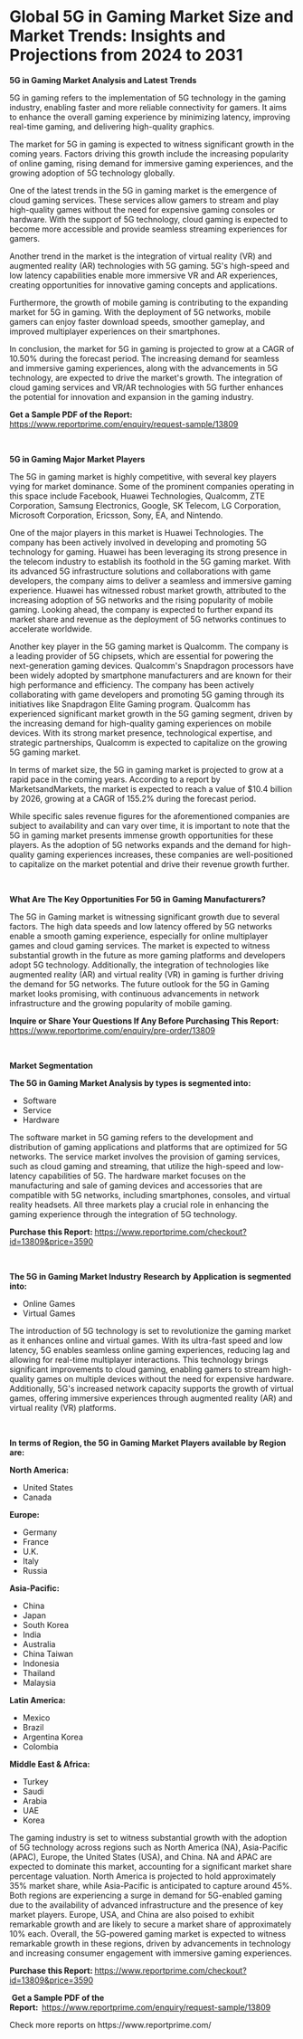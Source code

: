 <p><h1>Global 5G in Gaming Market Size and Market Trends: Insights and Projections from 2024 to 2031</h1></p><p><strong>5G in Gaming Market Analysis and Latest Trends</strong></p>
<p><p>5G in gaming refers to the implementation of 5G technology in the gaming industry, enabling faster and more reliable connectivity for gamers. It aims to enhance the overall gaming experience by minimizing latency, improving real-time gaming, and delivering high-quality graphics.</p><p>The market for 5G in gaming is expected to witness significant growth in the coming years. Factors driving this growth include the increasing popularity of online gaming, rising demand for immersive gaming experiences, and the growing adoption of 5G technology globally.</p><p>One of the latest trends in the 5G in gaming market is the emergence of cloud gaming services. These services allow gamers to stream and play high-quality games without the need for expensive gaming consoles or hardware. With the support of 5G technology, cloud gaming is expected to become more accessible and provide seamless streaming experiences for gamers.</p><p>Another trend in the market is the integration of virtual reality (VR) and augmented reality (AR) technologies with 5G gaming. 5G's high-speed and low latency capabilities enable more immersive VR and AR experiences, creating opportunities for innovative gaming concepts and applications.</p><p>Furthermore, the growth of mobile gaming is contributing to the expanding market for 5G in gaming. With the deployment of 5G networks, mobile gamers can enjoy faster download speeds, smoother gameplay, and improved multiplayer experiences on their smartphones.</p><p>In conclusion, the market for 5G in gaming is projected to grow at a CAGR of 10.50% during the forecast period. The increasing demand for seamless and immersive gaming experiences, along with the advancements in 5G technology, are expected to drive the market's growth. The integration of cloud gaming services and VR/AR technologies with 5G further enhances the potential for innovation and expansion in the gaming industry.</p></p>
<p><strong>Get a Sample PDF of the Report:&nbsp;</strong> <a href="https://www.reportprime.com/enquiry/request-sample/13809">https://www.reportprime.com/enquiry/request-sample/13809</a></p>
<p>&nbsp;</p>
<p><strong>5G in Gaming Major Market Players</strong></p>
<p><p>The 5G in gaming market is highly competitive, with several key players vying for market dominance. Some of the prominent companies operating in this space include Facebook, Huawei Technologies, Qualcomm, ZTE Corporation, Samsung Electronics, Google, SK Telecom, LG Corporation, Microsoft Corporation, Ericsson, Sony, EA, and Nintendo.</p><p>One of the major players in this market is Huawei Technologies. The company has been actively involved in developing and promoting 5G technology for gaming. Huawei has been leveraging its strong presence in the telecom industry to establish its foothold in the 5G gaming market. With its advanced 5G infrastructure solutions and collaborations with game developers, the company aims to deliver a seamless and immersive gaming experience. Huawei has witnessed robust market growth, attributed to the increasing adoption of 5G networks and the rising popularity of mobile gaming. Looking ahead, the company is expected to further expand its market share and revenue as the deployment of 5G networks continues to accelerate worldwide.</p><p>Another key player in the 5G gaming market is Qualcomm. The company is a leading provider of 5G chipsets, which are essential for powering the next-generation gaming devices. Qualcomm's Snapdragon processors have been widely adopted by smartphone manufacturers and are known for their high performance and efficiency. The company has been actively collaborating with game developers and promoting 5G gaming through its initiatives like Snapdragon Elite Gaming program. Qualcomm has experienced significant market growth in the 5G gaming segment, driven by the increasing demand for high-quality gaming experiences on mobile devices. With its strong market presence, technological expertise, and strategic partnerships, Qualcomm is expected to capitalize on the growing 5G gaming market.</p><p>In terms of market size, the 5G in gaming market is projected to grow at a rapid pace in the coming years. According to a report by MarketsandMarkets, the market is expected to reach a value of $10.4 billion by 2026, growing at a CAGR of 155.2% during the forecast period.</p><p>While specific sales revenue figures for the aforementioned companies are subject to availability and can vary over time, it is important to note that the 5G in gaming market presents immense growth opportunities for these players. As the adoption of 5G networks expands and the demand for high-quality gaming experiences increases, these companies are well-positioned to capitalize on the market potential and drive their revenue growth further.</p></p>
<p>&nbsp;</p>
<p><strong>What Are The Key Opportunities For 5G in Gaming Manufacturers?</strong></p>
<p><p>The 5G in Gaming market is witnessing significant growth due to several factors. The high data speeds and low latency offered by 5G networks enable a smooth gaming experience, especially for online multiplayer games and cloud gaming services. The market is expected to witness substantial growth in the future as more gaming platforms and developers adopt 5G technology. Additionally, the integration of technologies like augmented reality (AR) and virtual reality (VR) in gaming is further driving the demand for 5G networks. The future outlook for the 5G in Gaming market looks promising, with continuous advancements in network infrastructure and the growing popularity of mobile gaming.</p></p>
<p><strong>Inquire or Share Your Questions If Any Before Purchasing This Report:</strong> <a href="https://www.reportprime.com/enquiry/pre-order/13809">https://www.reportprime.com/enquiry/pre-order/13809</a></p>
<p>&nbsp;</p>
<p><strong>Market Segmentation</strong></p>
<p><strong>The 5G in Gaming Market Analysis by types is segmented into:</strong></p>
<p><ul><li>Software</li><li>Service</li><li>Hardware</li></ul></p>
<p><p>The software market in 5G gaming refers to the development and distribution of gaming applications and platforms that are optimized for 5G networks. The service market involves the provision of gaming services, such as cloud gaming and streaming, that utilize the high-speed and low-latency capabilities of 5G. The hardware market focuses on the manufacturing and sale of gaming devices and accessories that are compatible with 5G networks, including smartphones, consoles, and virtual reality headsets. All three markets play a crucial role in enhancing the gaming experience through the integration of 5G technology.</p></p>
<p><strong>Purchase this Report:&nbsp;</strong><a href="https://www.reportprime.com/checkout?id=13809&price=3590">https://www.reportprime.com/checkout?id=13809&price=3590</a></p>
<p>&nbsp;</p>
<p><strong>The 5G in Gaming Market Industry Research by Application is segmented into:</strong></p>
<p><ul><li>Online Games</li><li>Virtual Games</li></ul></p>
<p><p>The introduction of 5G technology is set to revolutionize the gaming market as it enhances online and virtual games. With its ultra-fast speed and low latency, 5G enables seamless online gaming experiences, reducing lag and allowing for real-time multiplayer interactions. This technology brings significant improvements to cloud gaming, enabling gamers to stream high-quality games on multiple devices without the need for expensive hardware. Additionally, 5G's increased network capacity supports the growth of virtual games, offering immersive experiences through augmented reality (AR) and virtual reality (VR) platforms.</p></p>
<p>&nbsp;</p>
<p><strong>In terms of Region, the 5G in Gaming Market Players available by Region are:</strong></p>
<p>
    <p> <strong> North America: </strong>
        <ul>
            <li>United States</li>
            <li>Canada</li>
        </ul>
        </p> 
    <p> <strong> Europe: </strong>
        <ul>
            <li>Germany</li>
            <li>France</li>
            <li>U.K.</li>
            <li>Italy</li>
            <li>Russia</li>
        </ul>
        </p> 
    <p> <strong> Asia-Pacific: </strong>
        <ul>
            <li>China</li>
            <li>Japan</li>
            <li>South Korea</li>
            <li>India</li>
            <li>Australia</li>
            <li>China Taiwan</li>
            <li>Indonesia</li>
            <li>Thailand</li>
            <li>Malaysia</li>
        </ul>
        </p> 
    <p> <strong> Latin America: </strong>
        <ul>
            <li>Mexico</li>
            <li>Brazil</li>
            <li>Argentina Korea</li>
            <li>Colombia</li>
        </ul>
        </p> 
    <p> <strong> Middle East & Africa: </strong>
        <ul>
            <li>Turkey</li>
            <li>Saudi</li>
            <li>Arabia</li>
            <li>UAE</li>
            <li>Korea</li>
        </ul>
    </p>
    </p>
<p><p>The gaming industry is set to witness substantial growth with the adoption of 5G technology across regions such as North America (NA), Asia-Pacific (APAC), Europe, the United States (USA), and China. NA and APAC are expected to dominate this market, accounting for a significant market share percentage valuation. North America is projected to hold approximately 35% market share, while Asia-Pacific is anticipated to capture around 45%. Both regions are experiencing a surge in demand for 5G-enabled gaming due to the availability of advanced infrastructure and the presence of key market players. Europe, USA, and China are also poised to exhibit remarkable growth and are likely to secure a market share of approximately 10% each. Overall, the 5G-powered gaming market is expected to witness remarkable growth in these regions, driven by advancements in technology and increasing consumer engagement with immersive gaming experiences.</p></p>
<p><strong>Purchase this Report: </strong><a href="https://www.reportprime.com/checkout?id=13809&price=3590">https://www.reportprime.com/checkout?id=13809&price=3590</a></p>
<p>&nbsp;<strong>Get a Sample PDF of the Report:&nbsp;&nbsp;</strong><a href="https://www.reportprime.com/enquiry/request-sample/13809">https://www.reportprime.com/enquiry/request-sample/13809</a></p>
<p><strong></strong></p>
<p>Check more reports on https://www.reportprime.com/</p>